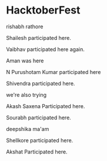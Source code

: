 # HacktoberFest

rishabh rathore

Shailesh participated here.

Vaibhav participated here again.

Aman was here

N Purushotam Kumar participated here

Shivendra participated here.

we're also trying

Akash Saxena Participated here.

Sourabh participated here.

deepshika ma'am 

Shellkore participated here.

Akshat Participated here.


